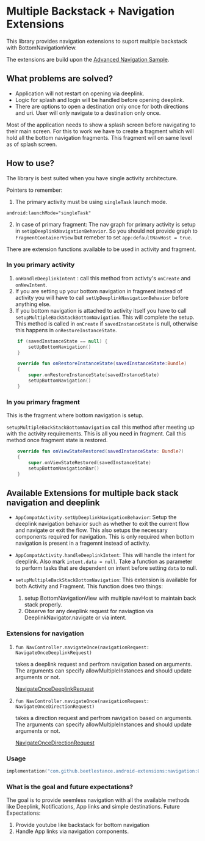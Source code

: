 # Multiple Backstack + Navigation Extensions
This library provides navigation extensions to suport multiple backstack with BottomNavigationView. 

The extensions are build upon the [Advanced Navigation Sample](https://github.com/android/architecture-components-samples/blob/master/NavigationAdvancedSample/app/src/main/java/com/example/android/navigationadvancedsample/NavigationExtensions.kt).

## What problems are solved?
* Application will not restart on opening via deeplink.
* Logic for splash and login will be handled before opening deeplink.
* There are options to open a destination only once for both directions and uri. User will only navigate to a destination only once.

Most of the application needs to show a splash screen before navigating to their main screen. For this to work we have to create a fragment which will hold all the bottom navigation fragments. This fragment will on same level as of splash screen.

## How to use?
The library is best suited when you have single activity architecture. 

Pointers to remember:
1. The primary activity must be using `singleTask` launch mode. 
```
android:launchMode="singleTask"
```
2. In case of primary fragment: The nav graph for primary activity is setup in `setUpDeeplinkNavigationBehavior`. So you should not provide graph to `FragmentContainerView` but remeber to set `app:defaultNavHost = true`.

There are extension functions available to be used in activity and fragment.

### In you primary activity
1. `onHandleDeeplinkIntent` : call this method from activty's `onCreate` and `onNewIntent`.
2. If you are setting up your bottom navigation in fragment instead of activity you will have to call `setUpDeeplinkNavigationBehavior` before anything else.
3. If you bottom navigation is attached to activity itself you have to call `setupMultipleBackStackBottomNavigation`. This will complete the setup. This method is called in `onCreate` if `savedInstanceState` is null, otherwise this happens in `onRestoreInstanceState`.
```Kotlin
    if (savedInstanceState == null) {
        setUpBottomNavigation()
    }

    override fun onRestoreInstanceState(savedInstanceState:Bundle) 
    {
        super.onRestoreInstanceState(savedInstanceState)
        setUpBottomNavigation()
    }
```


### In you primary fragment
This is the fragment where bottom navigation is setup.

`setupMultipleBackStackBottomNavigation` call this method after meeting up with the activity requirements. This is all you need in fragment. Call this method once fragment state is restored.
```Kotlin
    override fun onViewStateRestored(savedInstanceState: Bundle?)
    {
        super.onViewStateRestored(savedInstanceState)
        setupBottomNavigationBar()
    }
```


## Available Extensions for multiple back stack navigation and deeplink
* `AppCompatActivity.setUpDeeplinkNavigationBehavior`: Setup the deeplink navigation behavior such as whether to exit the current flow and navigate or exit the flow. This also setups the necessary components required for navigation. This is only required when bottom navigation is present in a fragemnt instead of activity.

* `AppCompatActivity.handleDeeplinkIntent`: This will handle the intent for deeplink. Also mark `intent.data = null`. Take a function as parameter to perform tasks that are dependent on intent before setting `data` to null.

* `setupMultipleBackStackBottomNavigation`: This extension is available for both Activity and Fragment. This function does two things: 

    1. setup BottomNavigationView with multiple navHost to maintain back stack properly.
    2. Observe for any deeplink request for naviagtion via DeeplinkNavigator.navigate or via intent.

### Extensions for navigation
1. ``` fun NavController.navigateOnce(navigationRequest: NavigateOnceDeeplinkRequest) ```

    takes a deeplink request and perfrom navigation based on    arguments. The arguments can specify allowMultipleInstances and should update arguments or not.
    
    [NavigateOnceDeeplinkRequest](https://github.com/beetlestance/android-extensions/blob/main/navigation/src/main/java/com/beetlestance/androidextensions/navigation/NavigateOnceDeeplinkRequest.kt)

2. ```fun NavController.navigateOnce(navigationRequest: NavigateOnceDirectionRequest) ```

    takes a direction request and perfrom navigation based on    arguments. The arguments can specify allowMultipleInstances and should update arguments or not.
    
    [NavigateOnceDirectionRequest](https://github.com/beetlestance/android-extensions/blob/main/navigation/src/main/java/com/beetlestance/androidextensions/navigation/NavigateOnceDirectionRequest.kt) 

### Usage
```Kotlin
implementation("com.github.beetlestance.android-extensions:navigation:0.1.0-alpha02")
```

### What is the goal and future expectations?
The goal is to provide seemless navigation with all the available methods like Deeplink, Notifications, App links and simple destinations. 
Future Expectations:
1. Provide youtube like backstack for bottom navigation
2. Handle App links via navigation components.

